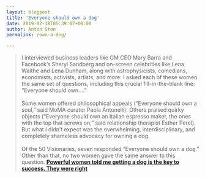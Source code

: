 ```yaml
---
layout: blogpost
title: 'Everyone should own a dog'
date: 2019-02-18T05:39:07+00:00
author: Anton Sten
permalink: /own-a-dog/

---
```

>I interviewed business leaders like GM CEO Mary Barra and Facebook’s Sheryl Sandberg and on-screen celebrities like Lena Waithe and Lena Dunham, along with astrophysicists, comedians, economists, activists, artists, and more. I asked each of these women the same set of questions, including this crucial fill-in-the-blank line: “Everyone should own....”
<br /><br />
Some women offered philosophical appeals (“Everyone should own a soul,” said MoMA curator Paola Antonelli). Others praised quirky objects (“Everyone should own an Italian espresso maker, the ones with the top that screws on,” said relationship therapist Esther Perel). But what I didn’t expect was the overwhelming, interdisciplinary, and completely shameless advocacy for owning a dog.
<br /><br />
Of the 50 Visionaries, seven responded “Everyone should own a dog.” Other than that, no two women gave the same answer to this question.
**[Powerful women told me getting a dog is the key to success. They were right](https://qz.com/work/1347901/powerful-women-told-me-getting-a-dog-was-the-key-to-success-they-were-right/)**
